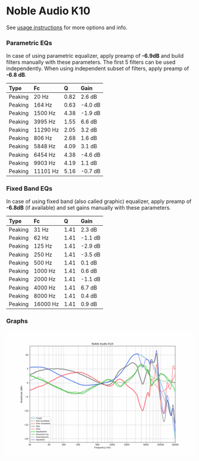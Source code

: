 # Noble Audio K10
See [usage instructions](https://github.com/jaakkopasanen/AutoEq#usage) for more options and info.

### Parametric EQs
In case of using parametric equalizer, apply preamp of **-6.9dB** and build filters manually
with these parameters. The first 5 filters can be used independently.
When using independent subset of filters, apply preamp of **-6.8 dB**.

| Type    | Fc       |    Q | Gain    |
|:--------|:---------|:-----|:--------|
| Peaking | 20 Hz    | 0.82 | 2.6 dB  |
| Peaking | 164 Hz   | 0.63 | -4.0 dB |
| Peaking | 1500 Hz  | 4.38 | -1.9 dB |
| Peaking | 3995 Hz  | 1.55 | 6.6 dB  |
| Peaking | 11290 Hz | 2.05 | 3.2 dB  |
| Peaking | 806 Hz   | 2.68 | 1.6 dB  |
| Peaking | 5848 Hz  | 4.09 | 3.1 dB  |
| Peaking | 6454 Hz  | 4.38 | -4.6 dB |
| Peaking | 9903 Hz  | 4.19 | 1.1 dB  |
| Peaking | 11101 Hz | 5.16 | -0.7 dB |

### Fixed Band EQs
In case of using fixed band (also called graphic) equalizer, apply preamp of **-6.8dB**
(if available) and set gains manually with these parameters.

| Type    | Fc       |    Q | Gain    |
|:--------|:---------|:-----|:--------|
| Peaking | 31 Hz    | 1.41 | 2.3 dB  |
| Peaking | 62 Hz    | 1.41 | -1.1 dB |
| Peaking | 125 Hz   | 1.41 | -2.9 dB |
| Peaking | 250 Hz   | 1.41 | -3.5 dB |
| Peaking | 500 Hz   | 1.41 | 0.1 dB  |
| Peaking | 1000 Hz  | 1.41 | 0.6 dB  |
| Peaking | 2000 Hz  | 1.41 | -1.1 dB |
| Peaking | 4000 Hz  | 1.41 | 6.7 dB  |
| Peaking | 8000 Hz  | 1.41 | 0.4 dB  |
| Peaking | 16000 Hz | 1.41 | 0.9 dB  |

### Graphs
![](./Noble%20Audio%20K10.png)